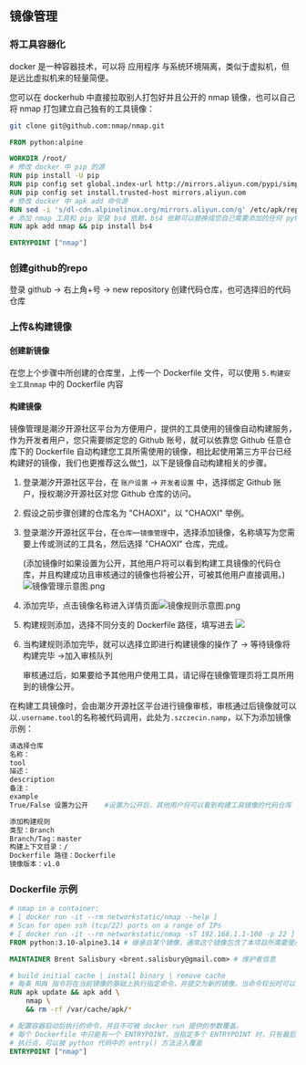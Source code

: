## 镜像管理

### 将工具容器化

docker 是一种容器技术，可以将 应用程序 与系统环境隔离，类似于虚拟机，但是远比虚拟机来的轻量简便。

您可以在 dockerhub 中直接拉取别人打包好并且公开的 nmap 镜像，也可以自己将 nmap 打包建立自己独有的工具镜像：

```bash
git clone git@github.com:nmap/nmap.git
```

```dockerfile
FROM python:alpine

WORKDIR /root/
# 修改 docker 中 pip 的源
RUN pip install -U pip
RUN pip config set global.index-url http://mirrors.aliyun.com/pypi/simple
RUN pip config set install.trusted-host mirrors.aliyun.com
# 修改 docker 中 apk add 命令源
RUN sed -i 's/dl-cdn.alpinelinux.org/mirrors.aliyun.com/g' /etc/apk/repositories
# 添加 nmap 工具和 pip 安装 bs4 依赖，bs4 依赖可以替换成您自己需要添加的任何 python 依赖，否则便不用添加
RUN apk add nmap && pip install bs4

ENTRYPOINT ["nmap"] 
```

### 创建github的repo
登录 github -> 右上角+号 -> new repository 创建代码仓库，也可选择旧的代码仓库

### 上传&构建镜像
#### 创建新镜像
在您上个步骤中所创建的仓库里，上传一个 Dockerfile 文件，可以使用 `5.构建安全工具nmap` 中的 Dockerfile 内容
#### 构建镜像

镜像管理是潮汐开源社区平台为方便用户，提供的工具使用的镜像自动构建服务，作为开发者用户，您只需要绑定您的 Github 账号，就可以依靠您 Github 任意仓库下的 Dockerfile 自动构建您工具所需使用的镜像，相比起使用第三方平台已经构建好的镜像，我们也更推荐这么做[^1](#为什么更推荐在潮汐开源社区平台构建镜像？)，以下是镜像自动构建相关的步骤。

1. 登录潮汐开源社区平台，在 `账户设置` -> `开发者设置` 中，选择绑定 Github 账户，授权潮汐开源社区对您 Github 仓库的访问。

2. 假设之前步骤创建的仓库名为 "CHAOXI"，以 "CHAOXI" 举例。

3. 登录潮汐开源社区平台，在`仓库`—`镜像管理`中，选择添加镜像，名称填写为您需要上传或测试的工具名，然后选择 "CHAOXI" 仓库，完成。

   (添加镜像时如果设置为公开，其他用户将可以看到构建工具镜像的代码仓库，并且构建成功且审核通过的镜像也将被公开，可被其他用户直接调用。)![镜像管理示意图.png](https://levimg.s3.cn-northwest-1.amazonaws.com.cn/x/37c665bb-b577-476e-a202-92f8a5b9fa7e.png)

4. 添加完毕，点击镜像名称进入详情页面![镜像规则示意图.png](https://levimg.s3.cn-northwest-1.amazonaws.com.cn/x/0f145a9f-84ab-42ad-a0c2-2a8733c5bcd8.png)

5. 构建规则添加，选择不同分支的 Dockerfile 路径，填写进去
   ![](https://levimg.s3.cn-northwest-1.amazonaws.com.cn/x/16ca2fdb-c90b-4fd2-afcb-a113fe3fed3c.png)

6. 当构建规则添加完毕，就可以选择立即进行构建镜像的操作了 -> 等待镜像将构建完毕 ->加入审核队列

   审核通过后，如果要给予其他用户使用工具，请记得在镜像管理页将工具所用到的镜像公开。

在构建工具镜像时，会由潮汐开源社区平台进行镜像审核，审核通过后镜像就可以以`.username.tool`的名称被代码调用，此处为`.szczecin.namp`，以下为添加镜像示例：

```bash
请选择仓库
名称：
tool
描述：
description
备注：
example
True/False 设置为公开	#设置为公开后，其他用户将可以看到构建工具镜像的代码仓库

添加构建规则
类型：Branch
Branch/Tag：master
构建上下文目录：/
Dockerfile 路径：Dockerfile
镜像版本：v1.0
```



### Dockerfile 示例

```dockerfile
# nmap in a container:
# [ docker run -it --rm networkstatic/nmap --help ]
# Scan for open ssh (tcp/22) ports on a range of IPs
# [ docker run -it --rm networkstatic/nmap -sT 192.168.1.1-100 -p 22 ]
FROM python:3.10-alpine3.14 # 继承自某个镜像，通常这个镜像包含了本项目所需要使用的工具，比如 python，注意：Dockerfile 有且只能继承一个镜像

MAINTAINER Brent Salisbury <brent.salisbury@gmail.com> # 维护者信息

# build initial cache | install binary | remove cache
# 每条 RUN 指令将在当前镜像的基础上执行指定命令，并提交为新的镜像。当命令较长时可以使用 \ 来换行。
RUN apk update && apk add \
	nmap \
	&& rm -rf /var/cache/apk/*

# 配置容器启动后执行的命令，并且不可被 docker run 提供的参数覆盖。
# 每个 Dockerfile 中只能有一个 ENTRYPOINT，当指定多个 ENTRYPOINT 时，只有最后一个生效。
# 执行点，可以被 python 代码中的 entry() 方法注入覆盖
ENTRYPOINT ["nmap"] 
```

